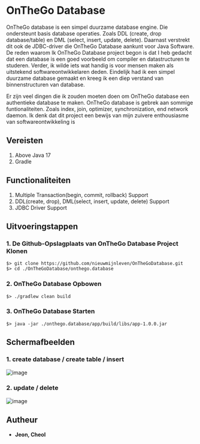 # OnTheGo Database

OnTheGo database is een simpel duurzame database engine. Die ondersteunt basis database operaties. Zoals DDL (create, drop database/table) en DML (select, insert, update, delete). Daarnast verstrekt dit ook de JDBC-driver die OnTheGo Database aankunt voor Java Software. De reden waarom Ik OnTheGo Database project begon is dat I heb gedacht dat een database is een goed voorbeeld om compiler en datastructuren te studeren. Verder, ik wilde iets wat handig is voor mensen maken als uitstekend softwareontwikkelaren deden. Eindelijk had ik een simpel duurzame database gemaakt en kreeg ik een diep verstand van binnenstructuren van database.  

Er zijn veel dingen die ik zouden moeten doen om OnTheGo database een authentieke database te maken. OnTheGo database is gebrek aan sommige funtionaliteiten. Zoals index, join, optimizer, synchronization, end network daemon. Ik denk dat dit project een bewijs van mijn zuivere enthousiasme van softwareontwikkeling is  

## Vereisten

1. Above Java 17
2. Gradle

## Functionaliteiten

1. Multiple Transaction(begin, commit, rollback) Support
2. DDL(create, drop), DML(select, insert, update, delete) Support 
3. JDBC Driver Support

## Uitvoeringstappen
### 1. De Github-Opslagplaats van OnTheGo Database Project Klonen
```
$> git clone https://github.com/nieuwmijnleven/OnTheGoDatabase.git
$> cd ./OnTheGoDatabase/onthego.database
```
### 2. OnTheGo Database Opbowen
```
$> ./gradlew clean build
```
### 3. OnTheGo Database Starten
```
$> java -jar ./onthego.database/app/build/libs/app-1.0.0.jar
```

## Schermafbeelden

### 1. create database / create table / insert
![image](https://github.com/nieuwmijnleven/OnTheGoDatabase/assets/56591823/9c58c583-2c0f-44a1-880f-48b40c6399dc)

### 2. update / delete
![image](https://github.com/nieuwmijnleven/OnTheGoDatabase/assets/56591823/c4861fa8-3380-489b-a007-5736c92afb10)

## Autheur

* **Jeon, Cheol** 
